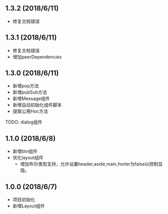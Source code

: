 
## 1.3.2 (2018/6/11)
- 修复文档错误

## 1.3.1 (2018/6/11)
- 修复文档错误
- 增加peerDependencies

## 1.3.0 (2018/6/11)

- 新增pop方法
- 新增pubSub方法
- 新增Message组件
- 新增自动初始化组件脚本
- 提取公用Hoc方法

TODO: dialog组件


## 1.1.0 (2018/6/8)

- 新增btn组件
- 优化layout组件
    - 增加布尔类型支持，允许设置header,aside,main,footer为false以控制显隐。


## 1.0.0 (2018/6/7)

- 项目初始化
- 新增Layout组件